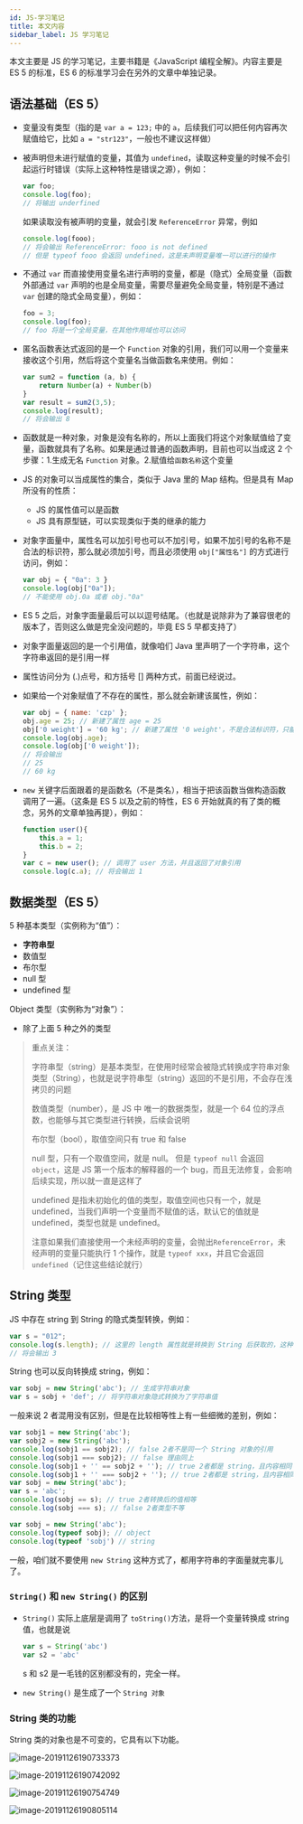 ```yaml
---
id: JS-学习笔记
title: 本文内容
sidebar_label: JS 学习笔记
---
```


本文主要是 JS 的学习笔记，主要书籍是《JavaScript 编程全解》。内容主要是 ES 5 的标准，ES 6 的标准学习会在另外的文章中单独记录。



## 语法基础（ES 5）

- 变量没有类型（指的是 `var a = 123;` 中的 `a`，后续我们可以把任何内容再次赋值给它，比如 `a = "str123"`，一般也不建议这样做）

- 被声明但未进行赋值的变量，其值为 `undefined`，读取这种变量的时候不会引起运行时错误（实际上这种特性是错误之源），例如：

  ```javascript
  var foo;
  console.log(foo);
  // 将输出 underfined
  ```

  如果读取没有被声明的变量，就会引发 `ReferenceError` 异常，例如

  ```javascript
  console.log(fooo);
  // 将会输出 ReferenceError: fooo is not defined
  // 但是 typeof fooo 会返回 undefined，这是未声明变量唯一可以进行的操作
  ```

- 不通过 `var` 而直接使用变量名进行声明的变量，都是（隐式）全局变量（函数外部通过 `var` 声明的也是全局变量，需要尽量避免全局变量，特别是不通过 `var` 创建的隐式全局变量），例如：

  ```javascript
  foo = 3;
  console.log(foo);
  // foo 将是一个全局变量，在其他作用域也可以访问
  ```

- 匿名函数表达式返回的是一个 `Function` 对象的引用，我们可以用一个变量来接收这个引用，然后将这个变量名当做函数名来使用。例如：

  ```javascript
  var sum2 = function (a, b) {
      return Number(a) + Number(b)
  }
  var result = sum2(3,5);
  console.log(result);
  // 将会输出 8
  ```

- 函数就是一种对象，对象是没有名称的，所以上面我们将这个对象赋值给了变量，函数就具有了名称。如果是通过普通的函数声明，目前也可以当成这 2 个步骤：1.生成无名 `Function` 对象。2.赋值给`函数名称`这个变量

- JS 的对象可以当成属性的集合，类似于 Java 里的 Map 结构。但是具有 Map 所没有的性质：

  - JS 的属性值可以是函数
  - JS 具有原型链，可以实现类似于类的继承的能力

- 对象字面量中，属性名可以加引号也可以不加引号，如果不加引号的名称不是合法的标识符，那么就必须加引号，而且必须使用 `obj["属性名"]` 的方式进行访问，例如：

  ```js
  var obj = { "0a": 3 }
  console.log(obj["0a"]);
  // 不能使用 obj.0a 或者 obj."0a"
  ```

- ES 5 之后，对象字面量最后可以以逗号结尾。（也就是说除非为了兼容很老的版本了，否则这么做是完全没问题的，毕竟 ES 5 早都支持了）

- 对象字面量返回的是一个引用值，就像咱们 Java 里声明了一个字符串，这个字符串返回的是引用一样

- 属性访问分为 (.)点号，和方括号 [] 两种方式，前面已经说过。

- 如果给一个对象赋值了不存在的属性，那么就会新建该属性，例如：

  ```javascript
  var obj = { name: 'czp' };
  obj.age = 25; // 新建了属性 age = 25
  obj['0 weight'] = '60 kg'; // 新建了属性 '0 weight'，不是合法标识符，只能方括号访问
  console.log(obj.age);
  console.log(obj['0 weight']);
  // 将会输出 
  // 25
  // 60 kg
  ```

- `new` 关键字后面跟着的是函数名（不是类名），相当于把该函数当做构造函数调用了一遍。（这条是 ES 5 以及之前的特性，ES 6 开始就真的有了类的概念，另外的文章单独再提），例如：

  ```javascript
  function user(){
      this.a = 1;
      this.b = 2;
  }
  var c = new user(); // 调用了 user 方法，并且返回了对象引用
  console.log(c.a); // 将会输出 1
  ```



## 数据类型（ES 5）

5 种基本类型（实例称为“值”）：

- **字符串型**
- 数值型
- 布尔型
- null 型
- undefined 型

Object 类型（实例称为“对象”）：

- 除了上面 5 种之外的类型

> 重点关注：
>
> 字符串型（string）是基本类型，在使用时经常会被隐式转换成字符串对象类型（String），也就是说字符串型（string）返回的不是引用，不会存在浅拷贝的问题
>
> 
>
> 数值类型（number），是 JS 中 唯一的数据类型，就是一个 64 位的浮点数，也能够与其它类型进行转换，后续会说明
>
> 
>
> 布尔型（bool），取值空间只有 true 和 false
>
> 
>
> null 型，只有一个取值空间，就是 null。 但是 `typeof null` 会返回 `object`，这是 JS 第一个版本的解释器的一个 bug，而且无法修复，会影响后续实现，所以就一直是这样了
>
> 
>
> undefined 是指未初始化的值的类型，取值空间也只有一个，就是 undefined，当我们声明一个变量而不赋值的话，默认它的值就是 undefined，类型也就是 undefined。
>
> 注意如果我们直接使用一个未经声明的变量，会抛出`ReferenceError`，未经声明的变量只能执行 1 个操作，就是 `typeof xxx`，并且它会返回 `undefined`（记住这些结论就行）



## String 类型

JS 中存在 string 到 String 的隐式类型转换，例如：

```javascript
var s = "012";
console.log(s.length); // 这里的 length 属性就是转换到 String 后获取的，这种转换是语言内置的
// 将会输出 3
```

String 也可以反向转换成 string，例如：

```javascript
var sobj = new String('abc'); // 生成字符串对象
var s = sobj + 'def'; // 将字符串对象隐式转换为了字符串值
```

一般来说 2 者混用没有区别，但是在比较相等性上有一些细微的差别，例如：

```javascript
var sobj1 = new String('abc');
var sobj2 = new String('abc');
console.log(sobj1 == sobj2); // false 2者不是同一个 String 对象的引用
console.log(sobj1 === sobj2); // false 理由同上
console.log(sobj1 + '' == sobj2 + ''); // true 2者都是 string，且内容相同
console.log(sobj1 + '' === sobj2 + ''); // true 2者都是 string，且内容相同
var sobj = new String('abc'); 
var s = 'abc';
console.log(sobj == s); // true 2者转换后的值相等
console.log(sobj === s); // false 2者类型不等

var sobj = new String('abc');
console.log(typeof sobj); // object
console.log(typeof 'sobj') // string
```

一般，咱们就不要使用 `new String` 这种方式了，都用字符串的字面量就完事儿了。



### `String()` 和 `new String()` 的区别

- `String()` 实际上底层是调用了 `toString()`方法，是将一个变量转换成 string 值，也就是说 

  ```javascript
  var s = String('abc')
  var s2 = 'abc'
  ```

  s 和 s2 是一毛钱的区别都没有的，完全一样。

- `new String()` 是生成了一个 `String 对象`



### String 类的功能

String 类的对象也是不可变的，它具有以下功能。

![image-20191126190733373](../assets/image-20191126190733373.png)

![image-20191126190742092](../assets/image-20191126190742092.png)

![image-20191126190754749](../assets/image-20191126190754749.png)

![image-20191126190805114](../assets/image-20191126190805114.png)

